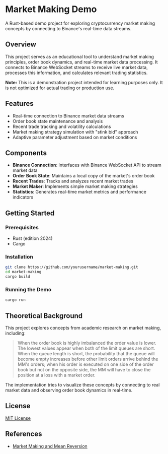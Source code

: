 # Market Making Demo

A Rust-based demo project for exploring cryptocurrency market making concepts by connecting to Binance's real-time data streams.

## Overview

This project serves as an educational tool to understand market making principles, order book dynamics, and real-time market data processing. It connects to Binance WebSocket streams to receive live market data, processes this information, and calculates relevant trading statistics.

**Note:** This is a demonstration project intended for learning purposes only. It is not optimized for actual trading or production use.

## Features

- Real-time connection to Binance market data streams
- Order book state maintenance and analysis
- Recent trade tracking and volatility calculations
- Market making strategy simulation with "stink bid" approach
- Adaptive parameter adjustment based on market conditions

## Components

- **Binance Connection**: Interfaces with Binance WebSocket API to stream market data
- **Order Book State**: Maintains a local copy of the market's order book
- **Recent Trades**: Tracks and analyzes recent market trades
- **Market Maker**: Implements simple market making strategies
- **Statistics**: Generates real-time market metrics and performance indicators

## Getting Started

### Prerequisites

- Rust (edition 2024)
- Cargo

### Installation

```bash
git clone https://github.com/yourusername/market-making.git
cd market-making
cargo build
```

### Running the Demo

```bash
cargo run
```

## Theoretical Background

This project explores concepts from academic research on market making, including:

> When the order book is highly imbalanced the order value is lower. The lowest values appear when both of the limit queues are short. When the queue length is short, the probability that the queue will become empty increases before other limit orders arrive behind the MM's orders; when his order is executed on one side of the order book but not on the opposite side, the MM will have to close the position at a loss with a market order.

The implementation tries to visualize these concepts by connecting to real market data and observing order book dynamics in real-time.

## License

[MIT License](LICENSE)

## References

- [Market Making and Mean Reversion](https://wp.lancs.ac.uk/finec2018/files/2018/09/FINEC-2018-028-Xiaofei.Lu_.pdf)
